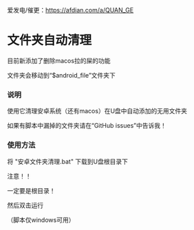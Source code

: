爱发电/催更：https://afdian.com/a/QUAN_GE

# 文件夹自动清理

目前新添加了删除macos拉的屎的功能

文件夹会移动到“$android_file”文件夹下

### 说明

使用它清理安卓系统（还有macos）在U盘中自动添加的无用文件夹

如果有脚本中漏掉的文件夹请在“GitHub issues”中告诉我！

### 使用方法

将 "安卓文件夹清理.bat" 下载到U盘根目录下

注意！！  

一定要是根目录！

然后双击运行

（脚本仅windows可用）
